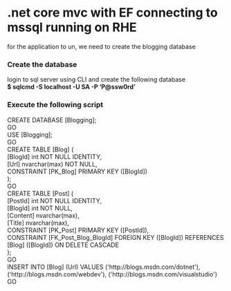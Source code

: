 # .net core mvc with EF connecting to mssql running on RHE
<div>
for the application to un, we need to create the blogging database
</div>
<h3>
Create the database
</h3>
<div>
login to sql server using CLI and create the following database
</div>
<strong>
$ sqlcmd -S localhost -U SA -P ‘P@ssw0rd’
</strong>
<br/>
<h3>
Execute the following script
</h3>
<div>
CREATE DATABASE [Blogging];
</div>
GO
<br/>
USE [Blogging];
<br/>
GO
<br/>
CREATE TABLE [Blog] (
<br/>
    [BlogId] int NOT NULL IDENTITY,
<br/>    
    [Url] nvarchar(max) NOT NULL,
<br/>    
    CONSTRAINT [PK_Blog] PRIMARY KEY ([BlogId])
<br/>    
);
<br/>
GO
<br/>
CREATE TABLE [Post] (
<br/>
    [PostId] int NOT NULL IDENTITY,
<br/>
    [BlogId] int NOT NULL,
<br/>
    [Content] nvarchar(max),
<br/>
    [Title] nvarchar(max),
<br/>
    CONSTRAINT [PK_Post] PRIMARY KEY ([PostId]),
<br/>
    CONSTRAINT [FK_Post_Blog_BlogId] FOREIGN KEY ([BlogId]) REFERENCES [Blog] ([BlogId]) ON DELETE CASCADE
<br/>
);
<br/>
GO
<br/>
INSERT INTO [Blog] (Url) VALUES
('http://blogs.msdn.com/dotnet'),
('http://blogs.msdn.com/webdev'),
('http://blogs.msdn.com/visualstudio')
<br/>
GO
